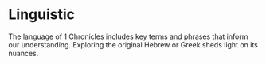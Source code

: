# Linguistic

The language of 1 Chronicles includes key terms and phrases that inform our understanding. Exploring the original Hebrew or Greek sheds light on its nuances.

